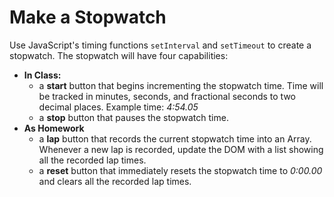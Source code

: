 # Make a Stopwatch

Use JavaScript's timing functions `setInterval` and `setTimeout` to create a stopwatch. The stopwatch will have four capabilities:

- **In Class:**
  - a __start__ button that begins incrementing the stopwatch time. Time will be tracked in minutes, seconds, and fractional seconds to two decimal places. Example time: _4:54.05_
  - a __stop__ button that pauses the stopwatch time.
- **As Homework**
  - a __lap__ button that records the current stopwatch time into an Array. Whenever a new lap is recorded, update the DOM with a list showing all the recorded lap times.
  - a __reset__ button that immediately resets the stopwatch time to _0:00.00_ and clears all the recorded lap times.
